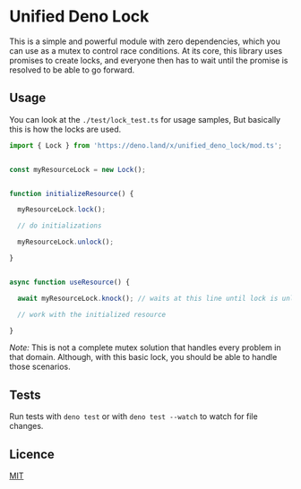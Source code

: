 # Unified Deno Lock
This is a simple and powerful module with zero dependencies, which you can use as a mutex to control race conditions. At its core, this library uses promises to create locks, and everyone then has to wait until the promise is resolved to be able to go forward.

## Usage
You can look at the `./test/lock_test.ts` for usage samples, But basically this is how the locks are used.

```ts
import { Lock } from 'https://deno.land/x/unified_deno_lock/mod.ts';


const myResourceLock = new Lock();


function initializeResource() {

  myResourceLock.lock();

  // do initializations

  myResourceLock.unlock();

}


async function useResource() {

  await myResourceLock.knock(); // waits at this line until lock is unlocked

  // work with the initialized resource

}
```

*Note:* This is not a complete mutex solution that handles every problem in that domain. Although, with this basic lock, you should be able to handle those scenarios.

## Tests
Run tests with `deno test` or with `deno test --watch` to watch for file changes.

## Licence
[MIT](https://opensource.org/licenses/MIT)